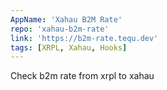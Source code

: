```yaml
---
AppName: 'Xahau B2M Rate'
repo: 'xahau-b2m-rate'
link: 'https://b2m-rate.tequ.dev'
tags: [XRPL, Xahau, Hooks]
---
```


Check b2m rate from xrpl to xahau
